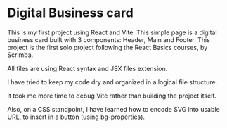 # Digital Business card

This is my first project using React and Vite. This simple page is a digital business card built with 3 components: Header, Main and Footer. This project is the first solo project following the React Basics courses, by Scrimba.

All files are using React syntax and JSX files extension.

I have tried to keep my code dry and organized in a logical file structure.

It took me more time to debug Vite rather than building the project itself.

Also, on a CSS standpoint, I have learned how to encode SVG into usable URL, to insert in a button (using bg-properties). 
